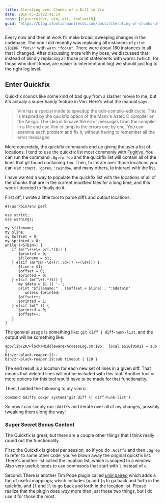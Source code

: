 ```yaml
---
title: Iterating over Chunks of a Diff in Vim
date: 2016-05-25T22:41:14
tags: [ziprecruiter, vim, git, toolsmith]
guid: "https://blog.afoolishmanifesto.com/posts/iterating-of-chunks-of-a-diff-in-vim"
---
```

Every now and then at work I'll make broad, sweeping changes in the codebase.
The one I did recently was replacing all instances of `print STDERR "foo\n"`
with `warn "foo\n"`.  There were about 160 instances in all that I changed.
After discussing more with my boss, we discussed that instead of blindly
replacing all those print statements with warns (which, for those who don't
know, are easier to intercept and log) we should just log to the right log
level.

<!--more-->

## Enter Quickfix

Quickfix sounds like some kind of bad guy from a slasher movie to me, but it's
actualy a super handy feature in Vim.  Here's what the manual says:

> Vim has a special mode to speedup the edit-compile-edit cycle.  This is
> inspired by the quickfix option of the Manx's Aztec C compiler on the Amiga.
> The idea is to save the error messages from the compiler in a file and use Vim
> to jump to the errors one by one.  You can examine each problem and fix it,
> without having to remember all the error messages.

More concretely, the quickfix commands end up giving the user a list of
locations.  I tend to use the quickfix list most commonly with
[Fugitive](https://github.com/tpope/vim-fugitive).  You can run the command
`:Ggrep foo` and the quickfix list will contain all of the lines that git found
containing `foo`.  Then, to iterate over those locations you can use `:cnext`,
`:cprev`, `:cwindow`, and many others, to interact with the list.

I have wanted a way to populate the quickfix list with the locations of all of
the chunks that are in the current modified files for a long time, and this week
I decided to finally do it.

First off, I wrote a little tool to parse diffs and output locations:

```
#!/usr/bin/env perl

use strict;
use warnings;

my $filename;
my $line;
my $offset = 0;
my $printed = 0;
while (<STDIN>) {
   if (m(^\+\+\+ b/(.*)$)) {
      $printed = 0;
      $filename = $1;
   } elsif (m(^@@ -\d+(?:,\d+)? \+(\d+))) {
      $line = $1;
      $offset = 0;
      $printed = 0;
   } elsif (m(^\+(.*)$)) {
      my $data = $1 || '-';
      print "$filename:" . ($offset + $line) . ":$data\n"
         unless $printed;
      $offset++;
      $printed = 1;
   } elsif (m(^ )) {
      $printed = 0;
      $offset++;
   }
}
```

The general usage is something like: `git diff | diff-hunk-list`, and the output
will be something like:

```
app/lib/ZR/Plack/Middleware/AccessLog.pm:195:  local $SIG{USR1} = sub {
bin/zr-plack-reaper:22:-
bin/zr-plack-reaper:29:sub timeout { 120 }
```

The end result is a location for each new set of lines in a given diff.  That
means that deleted lines will not be included with this tool.  Another tool
or more options for this tool would have to be made for that functionality.

Then, I added the following to my vimrc:

```
command Gdiffs cexpr system('git diff \| diff-hunk-list')
```

So now I can simply run `:Gdiffs` and iterate over all of my changes, possibly
tweaking them along the way!

### Super Secret Bonus Content

The Quickfix is great, but there are a couple other things that I think really
round out the functionality.

First: the Quickfix is global per session, so if you do `:Gdiffs` and then
`:Ggrep` to refer to some other code, you've blown away the original quickfix
list.  There's another list called the location list, which is scoped to a
window.  Also very useful; tends to use commands that start with `l` instead of
`c`.

Second: There is another Tim Pope plugin called
[unimpaired](https://github.com/tpope/vim-unimpaired) which adds a ton of useful
mappings; which includes `[q` and `]q` to go back and forth in the quickfix, and
`[l` and `]l` to go back and forth in the location list.  Please realize that
the plugin does *way* more than just those two things, but I do use it for those
the most.
